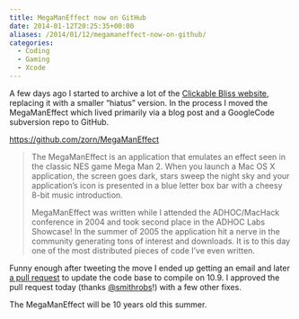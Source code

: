 ```yaml
---
title: MegaManEffect now on GitHub
date: 2014-01-12T20:25:35+00:00
aliases: /2014/01/12/megamaneffect-now-on-github/
categories:
  - Coding
  - Gaming
  - Xcode
---
```


A few days ago I started to archive a lot of the [Clickable Bliss website][1], replacing it with a smaller &#8220;hiatus&#8221; version. In the process I moved the MegaManEffect which lived primarily via a blog post and a GoogleCode subversion repo to GitHub.

<https://github.com/zorn/MegaManEffect>

> The MegaManEffect is an application that emulates an effect seen in the classic NES game Mega Man 2. When you launch a Mac OS X application, the screen goes dark, stars sweep the night sky and your application&#8217;s icon is presented in a blue letter box bar with a cheesy 8-bit music introduction.
>
> MegaManEffect was written while I attended the ADHOC/MacHack conference in 2004 and took second place in the ADHOC Labs Showcase! In the summer of 2005 the application hit a nerve in the community generating tons of interest and downloads. It is to this day one of the most distributed pieces of code I&#8217;ve even written.

Funny enough after tweeting the move I ended up getting an email and later [a pull request][2] to update the code base to compile on 10.9. I approved the pull request today (thanks [@smithrobs][3]!) with a few other fixes.

The MegaManEffect will be 10 years old this summer.

[1]: http://clickablebliss.com/
[2]: https://github.com/zorn/MegaManEffect/pull/1
[3]: https://twitter.com/smithrobs
